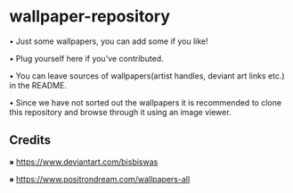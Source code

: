 # wallpaper-repository
• Just some wallpapers, you can add some if you like!

• Plug yourself here if you've contributed.

• You can leave sources of wallpapers(artist handles, deviant art links etc.) in the README.

• Since we have not sorted out the wallpapers it is recommended to clone this repository and browse through it using an image viewer.

## Credits
⁍ https://www.deviantart.com/bisbiswas

⁍ https://www.positrondream.com/wallpapers-all 

